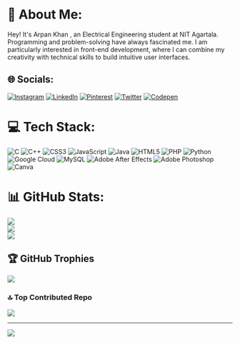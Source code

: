 # 💫 About Me:
Hey! It's Arpan Khan , an Electrical Engineering student at NIT Agartala. Programming and problem-solving have always fascinated me. I am particularly interested in front-end development, where I can combine my creativity with technical skills to build intuitive user interfaces.


## 🌐 Socials:
[![Instagram](https://img.shields.io/badge/Instagram-%23E4405F.svg?logo=Instagram&logoColor=white)](https://instagram.com/ethan_unholy) [![LinkedIn](https://img.shields.io/badge/LinkedIn-%230077B5.svg?logo=linkedin&logoColor=white)](https://linkedin.com/in/arpan-khan-8ab751217) [![Pinterest](https://img.shields.io/badge/Pinterest-%23E60023.svg?logo=Pinterest&logoColor=white)](https://pinterest.com/arpankhan100) [![Twitter](https://img.shields.io/badge/Twitter-%231DA1F2.svg?logo=Twitter&logoColor=white)](https://twitter.com/ArpanKhan16) [![Codepen](https://img.shields.io/badge/Codepen-000000?style=for-the-badge&logo=codepen&logoColor=white)](https://codepen.io/arpankhan100) 

# 💻 Tech Stack:
![C](https://img.shields.io/badge/c-%2300599C.svg?style=for-the-badge&logo=c&logoColor=white) ![C++](https://img.shields.io/badge/c++-%2300599C.svg?style=for-the-badge&logo=c%2B%2B&logoColor=white) ![CSS3](https://img.shields.io/badge/css3-%231572B6.svg?style=for-the-badge&logo=css3&logoColor=white) ![JavaScript](https://img.shields.io/badge/javascript-%23323330.svg?style=for-the-badge&logo=javascript&logoColor=%23F7DF1E) ![Java](https://img.shields.io/badge/java-%23ED8B00.svg?style=for-the-badge&logo=java&logoColor=white) ![HTML5](https://img.shields.io/badge/html5-%23E34F26.svg?style=for-the-badge&logo=html5&logoColor=white) ![PHP](https://img.shields.io/badge/php-%23777BB4.svg?style=for-the-badge&logo=php&logoColor=white) ![Python](https://img.shields.io/badge/python-3670A0?style=for-the-badge&logo=python&logoColor=ffdd54) ![Google Cloud](https://img.shields.io/badge/Google%20Cloud-%234285F4.svg?style=for-the-badge&logo=google-cloud&logoColor=white) ![MySQL](https://img.shields.io/badge/mysql-%2300f.svg?style=for-the-badge&logo=mysql&logoColor=white) ![Adobe After Effects](https://img.shields.io/badge/Adobe%20After%20Effects-9999FF.svg?style=for-the-badge&logo=Adobe%20After%20Effects&logoColor=white) ![Adobe Photoshop](https://img.shields.io/badge/adobephotoshop-%2331A8FF.svg?style=for-the-badge&logo=adobephotoshop&logoColor=white) ![Canva](https://img.shields.io/badge/Canva-%2300C4CC.svg?style=for-the-badge&logo=Canva&logoColor=white)
# 📊 GitHub Stats:
![](https://github-readme-stats.vercel.app/api?username=arpan-khan&theme=radical&hide_border=false&include_all_commits=true&count_private=true)<br/>
![](https://github-readme-streak-stats.herokuapp.com/?user=arpan-khan&theme=radical&hide_border=false)<br/>
![](https://github-readme-stats.vercel.app/api/top-langs/?username=arpan-khan&theme=radical&hide_border=false&include_all_commits=true&count_private=true&layout=compact)

## 🏆 GitHub Trophies
![](https://github-profile-trophy.vercel.app/?username=arpan-khan&theme=radical&no-frame=false&no-bg=false&margin-w=4)

### 🔝 Top Contributed Repo
![](https://github-contributor-stats.vercel.app/api?username=arpan-khan&limit=5&theme=dark&combine_all_yearly_contributions=true)

---
[![](https://visitcount.itsvg.in/api?id=arpan-khan&icon=5&color=0)](https://visitcount.itsvg.in)

<!-- Proudly created with GPRM ( https://gprm.itsvg.in ) -->
